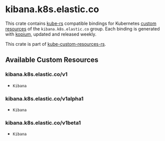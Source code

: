 <!--
SPDX-FileCopyrightText: The kube-custom-resources-rs Authors
SPDX-License-Identifier: 0BSD
 -->

# kibana.k8s.elastic.co

This crate contains [kube-rs](https://kube.rs/) compatible bindings for Kubernetes [custom resources](https://kubernetes.io/docs/tasks/extend-kubernetes/custom-resources/custom-resource-definitions/) of the `kibana.k8s.elastic.co` group. Each binding is generated with [kopium](https://github.com/kube-rs/kopium), updated and released weekly.

This crate is part of [kube-custom-resources-rs](https://github.com/metio/kube-custom-resources-rs).

## Available Custom Resources

### kibana.k8s.elastic.co/v1
- `Kibana`
### kibana.k8s.elastic.co/v1alpha1
- `Kibana`
### kibana.k8s.elastic.co/v1beta1
- `Kibana`
